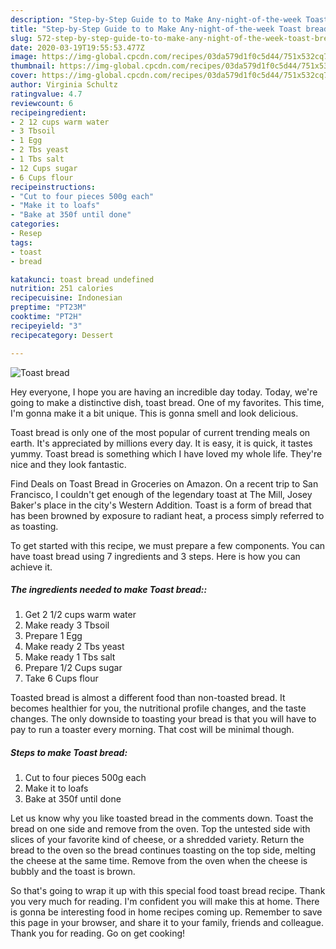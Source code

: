 ```yaml
---
description: "Step-by-Step Guide to to Make Any-night-of-the-week Toast bread"
title: "Step-by-Step Guide to to Make Any-night-of-the-week Toast bread"
slug: 572-step-by-step-guide-to-to-make-any-night-of-the-week-toast-bread
date: 2020-03-19T19:55:53.477Z
image: https://img-global.cpcdn.com/recipes/03da579d1f0c5d44/751x532cq70/toast-bread-recipe-main-photo.jpg
thumbnail: https://img-global.cpcdn.com/recipes/03da579d1f0c5d44/751x532cq70/toast-bread-recipe-main-photo.jpg
cover: https://img-global.cpcdn.com/recipes/03da579d1f0c5d44/751x532cq70/toast-bread-recipe-main-photo.jpg
author: Virginia Schultz
ratingvalue: 4.7
reviewcount: 6
recipeingredient:
- 2 12 cups warm water
- 3 Tbsoil
- 1 Egg
- 2 Tbs yeast
- 1 Tbs salt
- 12 Cups sugar
- 6 Cups flour
recipeinstructions:
- "Cut to four pieces 500g each"
- "Make it to loafs"
- "Bake at 350f until done"
categories:
- Resep
tags:
- toast
- bread

katakunci: toast bread undefined
nutrition: 251 calories
recipecuisine: Indonesian
preptime: "PT23M"
cooktime: "PT2H"
recipeyield: "3"
recipecategory: Dessert

---
```



![Toast bread](https://img-global.cpcdn.com/recipes/03da579d1f0c5d44/751x532cq70/toast-bread-recipe-main-photo.jpg)

Hey everyone, I hope you are having an incredible day today. Today, we're going to make a distinctive dish, toast bread. One of my favorites. This time, I'm gonna make it a bit unique. This is gonna smell and look delicious.

Toast bread is only one of the most popular of current trending meals on earth. It's appreciated by millions every day. It is easy, it is quick, it tastes yummy. Toast bread is something which I have loved my whole life. They're nice and they look fantastic.

Find Deals on Toast Bread in Groceries on Amazon. On a recent trip to San Francisco, I couldn&#39;t get enough of the legendary toast at The Mill, Josey Baker&#39;s place in the city&#39;s Western Addition. Toast is a form of bread that has been browned by exposure to radiant heat, a process simply referred to as toasting.


To get started with this recipe, we must prepare a few components. You can have toast bread using 7 ingredients and 3 steps. Here is how you can achieve it.

##### The ingredients needed to make Toast bread::

1. Get 2 1/2 cups warm water
1. Make ready 3 Tbsoil
1. Prepare 1 Egg
1. Make ready 2 Tbs yeast
1. Make ready 1 Tbs salt
1. Prepare 1/2 Cups sugar
1. Take 6 Cups flour


Toasted bread is almost a different food than non-toasted bread. It becomes healthier for you, the nutritional profile changes, and the taste changes. The only downside to toasting your bread is that you will have to pay to run a toaster every morning. That cost will be minimal though. 

##### Steps to make Toast bread:

1. Cut to four pieces 500g each
1. Make it to loafs
1. Bake at 350f until done


Let us know why you like toasted bread in the comments down. Toast the bread on one side and remove from the oven. Top the untested side with slices of your favorite kind of cheese, or a shredded variety. Return the bread to the oven so the bread continues toasting on the top side, melting the cheese at the same time. Remove from the oven when the cheese is bubbly and the toast is brown. 

So that's going to wrap it up with this special food toast bread recipe. Thank you very much for reading. I'm confident you will make this at home. There is gonna be interesting food in home recipes coming up. Remember to save this page in your browser, and share it to your family, friends and colleague. Thank you for reading. Go on get cooking!
